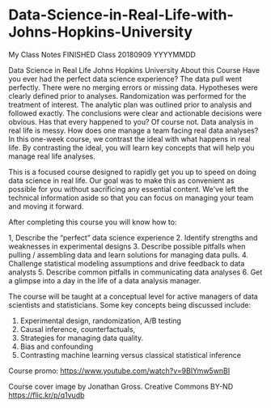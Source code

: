 # Data-Science-in-Real-Life-with-Johns-Hopkins-University
My Class Notes FINISHED Class 20180909 YYYYMMDD

Data Science in Real Life
Johns Hopkins University
About this Course
Have you ever had the perfect data science experience? The data pull went perfectly. There were no merging errors or missing data. Hypotheses were clearly defined prior to analyses. Randomization was performed for the treatment of interest. The analytic plan was outlined prior to analysis and followed exactly. The conclusions were clear and actionable decisions were obvious. Has that every happened to you? Of course not. Data analysis in real life is messy. How does one manage a team facing real data analyses? In this one-week course, we contrast the ideal with what happens in real life. By contrasting the ideal, you will learn key concepts that will help you manage real life analyses. 

This is a focused course designed to rapidly get you up to speed on doing data science in real life. Our goal was to make this as convenient as possible for you without sacrificing any essential content. We've left the technical information aside so that you can focus on managing your team and moving it forward.

After completing this course you will know how to:

1, Describe the “perfect” data science experience
2. Identify strengths and weaknesses in experimental designs
3. Describe possible pitfalls when pulling / assembling data and learn solutions for managing data pulls.
4. Challenge statistical modeling assumptions and drive feedback to data analysts
5. Describe common pitfalls in communicating data analyses
6. Get a glimpse into a day in the life of a data analysis manager.

The course will be taught at a conceptual level for active managers of data scientists and statisticians.  Some key concepts being discussed include:
1. Experimental design, randomization, A/B testing
2. Causal inference, counterfactuals, 
3. Strategies for managing data quality.
4. Bias and confounding
5. Contrasting machine learning versus classical statistical inference

Course promo:
https://www.youtube.com/watch?v=9BIYmw5wnBI

Course cover image by Jonathan Gross. Creative Commons BY-ND https://flic.kr/p/q1vudb
